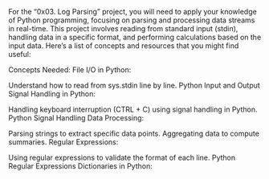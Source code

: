 For the “0x03. Log Parsing” project, you will need to apply your knowledge of Python programming, focusing on parsing and processing data streams in real-time. This project involves reading from standard input (stdin), handling data in a specific format, and performing calculations based on the input data. Here’s a list of concepts and resources that you might find useful:

Concepts Needed: File I/O in Python:

Understand how to read from sys.stdin line by line. Python Input and Output Signal Handling in Python:

Handling keyboard interruption (CTRL + C) using signal handling in Python. Python Signal Handling Data Processing:

Parsing strings to extract specific data points. Aggregating data to compute summaries. Regular Expressions:

Using regular expressions to validate the format of each line. Python Regular Expressions Dictionaries in Python:
